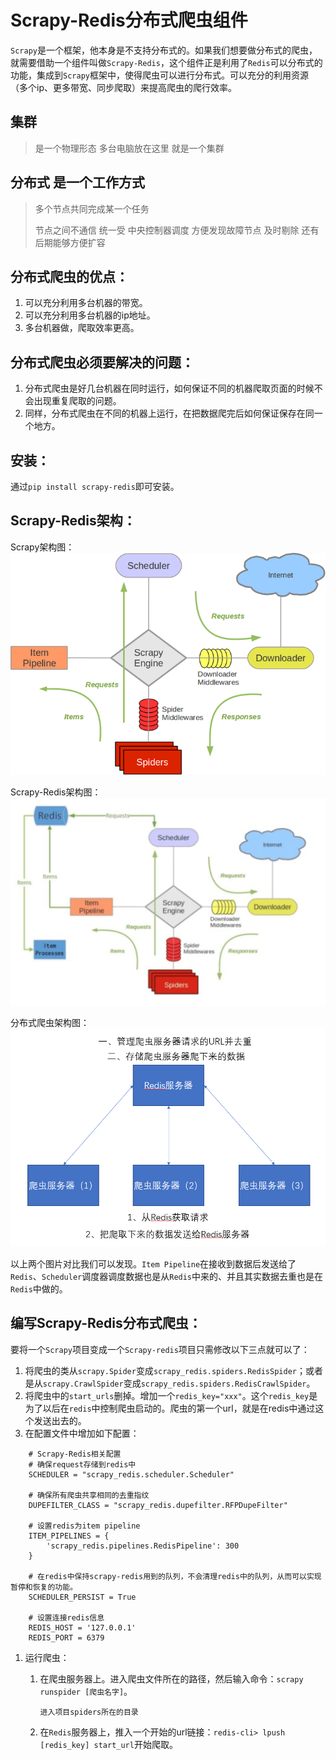 # Scrapy-Redis分布式爬虫组件

`Scrapy`是一个框架，他本身是不支持分布式的。如果我们想要做分布式的爬虫，就需要借助一个组件叫做`Scrapy-Redis`，这个组件正是利用了`Redis`可以分布式的功能，集成到`Scrapy`框架中，使得爬虫可以进行分布式。可以充分的利用资源（多个ip、更多带宽、同步爬取）来提高爬虫的爬行效率。

## 集群 

> 是一个物理形态 多台电脑放在这里 就是一个集群   

## 分布式 是一个工作方式  

> 多个节点共同完成某一个任务  
>
> 节点之间不通信 统一受  中央控制器调度  方便发现故障节点  及时剔除   还有后期能够方便扩容  



## 分布式爬虫的优点：

1. 可以充分利用多台机器的带宽。
2. 可以充分利用多台机器的ip地址。
3. 多台机器做，爬取效率更高。

## 分布式爬虫必须要解决的问题：

1. 分布式爬虫是好几台机器在同时运行，如何保证不同的机器爬取页面的时候不会出现重复爬取的问题。
2. 同样，分布式爬虫在不同的机器上运行，在把数据爬完后如何保证保存在同一个地方。

## 安装：

通过`pip install scrapy-redis`即可安装。

## Scrapy-Redis架构：

Scrapy架构图：
![img](scrapy_all.png)

Scrapy-Redis架构图：
![img](scrapy-redis.png)

分布式爬虫架构图：
![img](fenbushi.png)

以上两个图片对比我们可以发现。`Item Pipeline`在接收到数据后发送给了`Redis`、`Scheduler`调度器调度数据也是从`Redis`中来的、并且其实数据去重也是在`Redis`中做的。

## 编写Scrapy-Redis分布式爬虫：

要将一个`Scrapy`项目变成一个`Scrapy-redis`项目只需修改以下三点就可以了：

1. 将爬虫的类从`scrapy.Spider`变成`scrapy_redis.spiders.RedisSpider`；或者是从`scrapy.CrawlSpider`变成`scrapy_redis.spiders.RedisCrawlSpider`。
2. 将爬虫中的`start_urls`删掉。增加一个`redis_key="xxx"`。这个`redis_key`是为了以后在`redis`中控制爬虫启动的。爬虫的第一个url，就是在redis中通过这个发送出去的。
3. 在配置文件中增加如下配置：

```
    # Scrapy-Redis相关配置
    # 确保request存储到redis中
    SCHEDULER = "scrapy_redis.scheduler.Scheduler"

    # 确保所有爬虫共享相同的去重指纹
    DUPEFILTER_CLASS = "scrapy_redis.dupefilter.RFPDupeFilter"

    # 设置redis为item pipeline
    ITEM_PIPELINES = {
        'scrapy_redis.pipelines.RedisPipeline': 300
    }

    # 在redis中保持scrapy-redis用到的队列，不会清理redis中的队列，从而可以实现暂停和恢复的功能。
    SCHEDULER_PERSIST = True

    # 设置连接redis信息
    REDIS_HOST = '127.0.0.1'
    REDIS_PORT = 6379
```

1. 运行爬虫：
   1. 在爬虫服务器上。进入爬虫文件所在的路径，然后输入命令：`scrapy runspider [爬虫名字]`。

      ```
      进入项目spiders所在的目录
      ```

      

   2. 在`Redis`服务器上，推入一个开始的url链接：`redis-cli> lpush [redis_key] start_url`开始爬取。